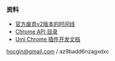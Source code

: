 ### 资料

- [官方废弃v2版本的时间线](https://developer.chrome.com/docs/extensions/mv3/mv2-sunset/)
- [Chrome API 目录](https://developer.chrome.com/docs/extensions/reference/)
- [Umi Chrome 插件开发文档](https://zhuanlan.zhihu.com/p/378978692)


hocgin@gmail.com / az9badd6nzagxdxc
